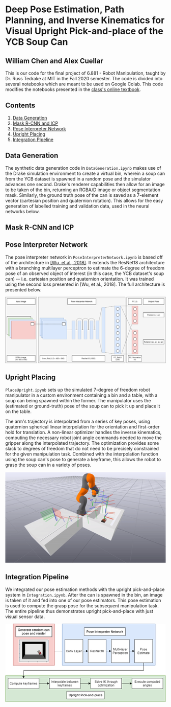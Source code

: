 # Deep Pose Estimation, Path Planning, and Inverse Kinematics for Visual Upright Pick-and-place of the YCB Soup Can

## William Chen and Alex Cuellar

This is our code for the final project of 6.881 - Robot Manipulation, taught by Dr. Russ Tedrake 
at MIT in the Fall 2020 semester. The code is divided into several notebooks which are meant to be used on Google Colab.
This code modifies the notebooks presented in the [class's online textbook](http://manipulation.csail.mit.edu/Fall2020/). 

## Contents
1. [Data Generation](#data-generation)
0. [Mask R-CNN and ICP](#mask-r-cnn-and-icp)
0. [Pose Interpreter Network](#pose-interpreter-network)
0. [Upright Placing](#upright-placing)
0. [Integration Pipeline](#integration-pipeline)

## Data Generation
The synthetic data generation code in `DataGeneration.ipynb` makes use of the Drake simulation environment to create a virtual bin, wherein a soup can from the YCB dataset is spawned in a random pose and the simulator advances one second. Drake's renderer capabilities then allow for an image to be taken of the bin, returning an RGBA/D image or object segmentation mask. Similarly, the ground truth pose of the can is saved as a 7-element vector (cartesian position and quaternion rotation). This allows for the easy generation of labelled training and validation data, used in the neural networks below.

## Mask R-CNN and ICP

## Pose Interpreter Network
The pose interpreter network in `PoseInterpreterNetwork.ipynb` is based off of the architecture in [\[Wu, et al., 2018\]](https://arxiv.org/abs/1808.01099). It extends the ResNet18 architecture with a branching multilayer perceptron to estimate the 6-degree of freedom pose of an observed object of interest (in this case, the YCB dataset's soup can) -- i.e. cartesian position and quaternion orientation. It was trained using the second loss presented in \[Wu, et al., 2018\]. The full architecture is presented below.

![](poseinterpreternet.png)

## Upright Placing
`PlaceUpright.ipynb` sets up the simulated 7-degree of freedom robot manipulator in a custom environment containing a bin and a table, with 
a soup can being spawned within the former. The manipulator uses the (estimated or ground-truth) pose of the soup can to pick it up
and place it on the table. 

The arm's trajectory is interpolated from a series of key poses, using quaternion spherical linear interpolation
for the orientation and first-order hold for translation. A non-linear optimizer handles the inverse kinematics, computing the necessary
robot joint angle commands needed to move the gripper along the interpolated trajectory. The optimization provides some slack to degrees of freedom
that do not need to be precisely constrained for the given manipulation task. Combined with the interpolation function using the soup can's
pose to generate a keyframe, this allows the robot to grasp the soup can in a variety of poses.

![](placeupright_demo.gif)

## Integration Pipeline
We integrated our pose estimation methods with the upright pick-and-place system in `Integration.ipynb`. After the can is spawned in the bin, an image is taken of it and fed into one of our pose estimators. This pose estimation is used to compute the grasp pose for the subsequent manipulation task. The entire pipeline thus demonstrates upright pick-and-place with just visual sensor data.

![](pipeline.png)
